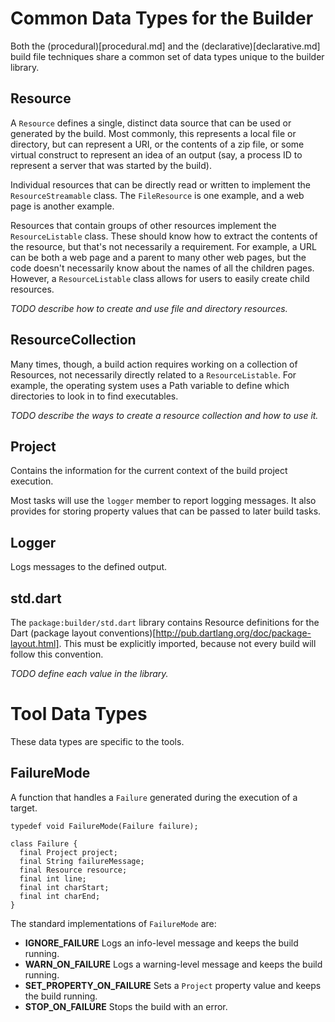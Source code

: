 Common Data Types for the Builder
=================================

Both the (procedural)[procedural.md] and the (declarative)[declarative.md]
build file techniques share a common set of data types unique to the
builder library.



Resource
--------

A `Resource` defines a single, distinct data source that can be used or
generated by the build.  Most commonly, this represents a local file or
directory, but can represent a URI, or the contents of a zip file, or some
virtual construct to represent an idea of an output (say, a process ID to
represent a server that was started by the build).

Individual resources that can be directly read or written to implement the
`ResourceStreamable` class.  The `FileResource` is one example, and a web page
is another example.

Resources that contain groups of other resources implement the
`ResourceListable` class.  These should know how to extract the contents of
the resource, but that's not necessarily a requirement.  For example, a URL
can be both a web page and a parent to many other web pages, but the code
doesn't necessarily know about the names of all the children pages.  However,
a `ResourceListable` class allows for users to easily create child resources.


_TODO describe how to create and use file and directory resources._



ResourceCollection
------------------

Many times, though, a build action requires working on a collection of
Resources, not necessarily directly related to a `ResourceListable`.  For
example, the operating system uses a Path variable to define which directories
to look in to find executables.

_TODO describe the ways to create a resource collection and how to use it._



Project
-------

Contains the information for the current context of the build project execution.

Most tasks will use the `logger` member to report logging messages.  It also
provides for storing property values that can be passed to later build
tasks.


Logger
------

Logs messages to the defined output.



std.dart
--------

The `package:builder/std.dart` library contains Resource definitions for
the Dart (package layout conventions)[http://pub.dartlang.org/doc/package-layout.html].
This must be explicitly imported, because not every build will follow this
convention.

_TODO define each value in the library._





Tool Data Types
===============

These data types are specific to the tools.



FailureMode
-----------

A function that handles a `Failure` generated during the execution of a target.

    typedef void FailureMode(Failure failure);

    class Failure {
      final Project project;
      final String failureMessage;
      final Resource resource;
      final int line;
      final int charStart;
      final int charEnd;
    }

The standard implementations of `FailureMode` are:

 * **IGNORE_FAILURE** Logs an info-level message and keeps the build running.
 * **WARN_ON_FAILURE** Logs a warning-level message and keeps the build running.
 * **SET_PROPERTY_ON_FAILURE** Sets a `Project` property value and keeps the build running.
 * **STOP_ON_FAILURE** Stops the build with an error.




